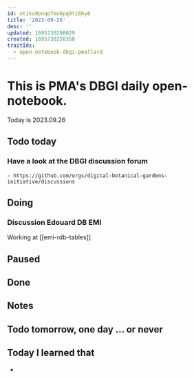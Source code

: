 ```yaml
---
id: otika9pnqo7mo6pq9ti6by6
title: '2023-09-26'
desc: ''
updated: 1695730290029
created: 1695730258350
traitIds:
  - open-notebook-dbgi-pmallard
---
```



# This is PMA's DBGI daily open-notebook.

Today is 2023.09.26

## Todo today

### Have a look at the DBGI discussion forum
    - https://github.com/orgs/digital-botanical-gardens-initiative/discussions
###
###

## Doing


### Discussion Edouard DB EMI

Working at [[emi-rdb-tables]]

## Paused

## Done

## Notes

## Todo tomorrow, one day ... or never

###
###
###


## Today I learned that

-